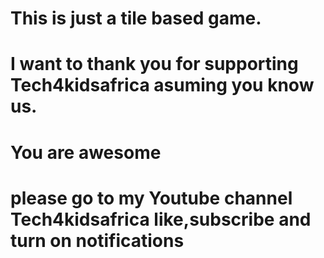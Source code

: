 # This is just a tile based game.
# I want to thank you for supporting Tech4kidsafrica asuming you know us.
# You are awesome
# please go to my Youtube channel Tech4kidsafrica like,subscribe and turn on notifications
